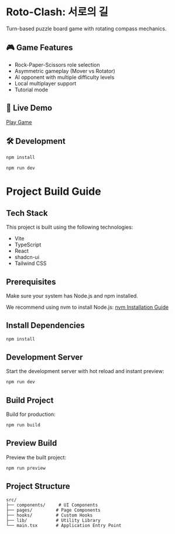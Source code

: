 # Roto-Clash: 서로의 길

Turn-based puzzle board game with rotating compass mechanics.

## 🎮 Game Features
- Rock-Paper-Scissors role selection
- Asymmetric gameplay (Mover vs Rotator)
- AI opponent with multiple difficulty levels
- Local multiplayer support
- Tutorial mode

## 🚀 Live Demo
[Play Game](https://kyj931221.github.io/roto-clash-game)

## 🛠️ Development
```sh
npm install
```
```sh
npm run dev
```

# Project Build Guide

## Tech Stack

This project is built using the following technologies:

- Vite
- TypeScript
- React
- shadcn-ui
- Tailwind CSS

## Prerequisites

Make sure your system has Node.js and npm installed.

We recommend using nvm to install Node.js: [nvm Installation Guide](https://github.com/nvm-sh/nvm#installing-and-updating)

## Install Dependencies

```sh
npm install
```

## Development Server

Start the development server with hot reload and instant preview:

```sh
npm run dev
```

## Build Project

Build for production:

```sh
npm run build
```

## Preview Build

Preview the built project:

```sh
npm run preview
```

## Project Structure

```
src/
├── components/     # UI Components
├── pages/         # Page Components
├── hooks/         # Custom Hooks
├── lib/           # Utility Library
└── main.tsx       # Application Entry Point
```
